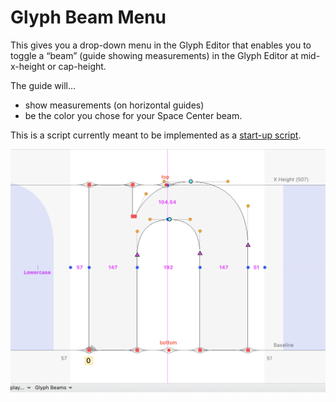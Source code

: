 # Glyph Beam Menu

This gives you a drop-down menu in the Glyph Editor that enables you to toggle a “beam” (guide showing measurements) in the Glyph Editor at mid- x-height or cap-height.

The guide will...
* show measurements (on horizontal guides)
* be the color you chose for your Space Center beam.

This is a script currently meant to be implemented as a [start-up script](https://robofont.com/documentation/how-tos/setting-up-a-startup-script/?highlight=start-up). 

![](./glyph_beams-screenshot.png)